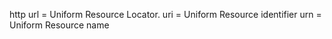 http 
url =  Uniform Resource Locator.
uri =  Uniform Resource identifier
urn =  Uniform Resource name